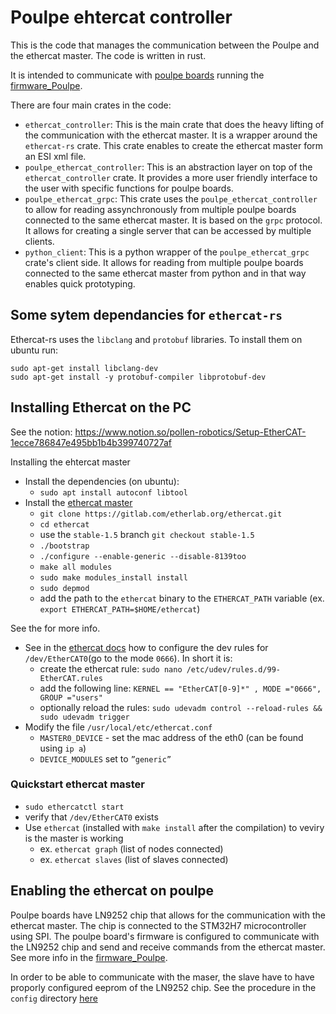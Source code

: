 # Poulpe ehtercat controller

This is the code that manages the communication between the Poulpe and the ethercat master. The code is written in rust.

It is intended to communicate with [poulpe boards](https://github.com/pollen-robotics/elec_Poulpe) running the [firmware_Poulpe](https://github.com/pollen-robotics/firmware_Poulpe).

There are four main crates in the code:
- `ethercat_controller`: This is the main crate that does the heavy lifting of the communication with the ethercat master. It is a wrapper around the `ethercat-rs` crate. This crate enables to create the ethercat master form an ESI xml file.
- `poulpe_ethercat_controller`: This is an abstraction layer on top of the `ethercat_controller` crate. It provides a more user friendly interface to the user with specific functions for poulpe boards.
- `poulpe_ethercat_grpc`: This crate uses the `poulpe_ethercat_controller` to allow for reading assynchronously from multiple poulpe boards connected to the same ethercat master. It is based on the `grpc` protocol. It allows for creating a single server that can be accessed by multiple clients.
- `python_client`: This is a python wrapper of the `poulpe_ethercat_grpc` crate's client side. It allows for reading from multiple poulpe boards connected to the same ethercat master from python and in that way enables quick prototyping.

## Some sytem dependancies for `ethercat-rs`

Ethercat-rs uses the `libclang` and `protobuf` libraries. To install them on ubuntu run:
```
sudo apt-get install libclang-dev
sudo apt-get install -y protobuf-compiler libprotobuf-dev
```

## Installing Ethercat on the PC

See the notion: https://www.notion.so/pollen-robotics/Setup-EtherCAT-1ecce786847e495bb1b4b399740727af

Installing the ehtercat master

- Install the dependencies (on ubuntu):
    - `sudo apt install autoconf libtool` 
- Install the [ethercat master](https://etherlab.org/en/ethercat/)
    - `git clone https://gitlab.com/etherlab.org/ethercat.git`
    - `cd ethercat`
    - use the `stable-1.5` branch `git checkout stable-1.5`
    - `./bootstrap`
    - `./configure --enable-generic --disable-8139too`
    - `make all modules`
    - `sudo make modules_install install`
    - `sudo depmod`
    - add the path to the `ethercat` binary to the `ETHERCAT_PATH` variable (ex. `export ETHERCAT_PATH=$HOME/ethercat`)


See the  for more info.

- See in the [ethercat docs](https://etherlab.org/download/ethercat/ethercat-1.5.2.pdf) how to configure the dev rules for `/dev/EtherCAT0`(go to the mode `0666`). In short it is:
    - create the ethercat rule: `sudo nano /etc/udev/rules.d/99-EtherCAT.rules`
    - add the following line: `KERNEL == "EtherCAT[0-9]*" , MODE ="0666", GROUP ="users"`
    - optionally reload the rules: `sudo udevadm control --reload-rules && sudo udevadm trigger`
- Modify the file `/usr/local/etc/ethercat.conf`
    - `MASTER0_DEVICE` - set the mac address of the eth0 (can be found using `ip a`)
    - `DEVICE_MODULES` set to `”generic”`

### Quickstart ethercat master

- `sudo ethercatctl start`
- verify that `/dev/EtherCAT0` exists
- Use `ethercat` (installed with `make install` after the compilation) to veviry is the master is working
    - ex. `ethercat graph` (list of nodes connected)
    - ex. `ethercat slaves` (list of slaves connected)

## Enabling the ethercat on poulpe

Poulpe boards have LN9252 chip that allows for the communication with the ethercat master. The chip is connected to the STM32H7 microcontroller using SPI. The poulpe board's firmware is configured to communicate with the LN9252 chip and send and receive commands from the ethercat master.
See more info in the [firmware_Poulpe](https://github.com/pollen-robotics/firmware_Poulpe). 

In order to be able to communicate with the maser, the slave have to have proporly configured eeprom of the LN9252 chip. See the procedure in the `config` directory [here](config/README.md)

